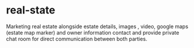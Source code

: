 # real-state
Marketing real estate alongside estate details, images , video, google maps (estate map marker) and owner information contact and provide private chat room for direct communication between both parties.
